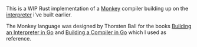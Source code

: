 This is a WIP Rust implementation of a [Monkey](https://monkeylang.org/) compiler building up on the [interpreter](https://github.com/maxmynter/MonkeyInterpreter) i've built earlier.

The Monkey language was designed by Thorsten Ball for the books [Building an Interpreter in Go](https://interpreterbook.com/) and [Building a Compiler in Go](https://compilerbook.com/) which I used as reference.

